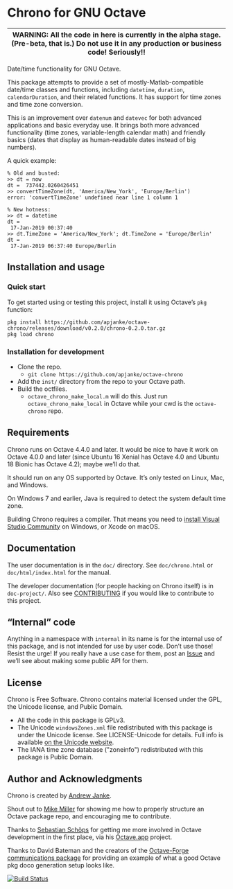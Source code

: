 Chrono for GNU Octave
=====================

| WARNING: All the code in here is currently in the alpha stage. (Pre-beta, that is.) Do not use it in any production or business code! Seriously!! |
| ---- |

Date/time functionality for GNU Octave.

This package attempts to provide a set of mostly-Matlab-compatible date/time classes and functions, including `datetime`, `duration`, `calendarDuration`, and their related functions. It has support for time zones and time zone conversion.

This is an improvement over `datenum` and `datevec` for both advanced applications and basic everyday use. It brings both more advanced functionality (time zones, variable-length calendar math) and friendly basics (dates that display as human-readable dates instead of big numbers).

A quick example:

```
% Old and busted:
>> dt = now
dt =  737442.0260426451
>> convertTimeZone(dt, 'America/New_York', 'Europe/Berlin')
error: 'convertTimeZone' undefined near line 1 column 1

% New hotness:
>> dt = datetime
dt =
 17-Jan-2019 00:37:40
>> dt.TimeZone = 'America/New_York'; dt.TimeZone = 'Europe/Berlin'
dt =
 17-Jan-2019 06:37:40 Europe/Berlin
```

## Installation and usage

### Quick start

To get started using or testing this project, install it using Octave’s `pkg` function:

```
pkg install https://github.com/apjanke/octave-chrono/releases/download/v0.2.0/chrono-0.2.0.tar.gz
pkg load chrono
```

### Installation for development

* Clone the repo.
  * `git clone https://github.com/apjanke/octave-chrono`
* Add the `inst/` directory from the repo to your Octave path.
* Build the octfiles.
  * `octave_chrono_make_local.m` will do this. Just run `octave_chrono_make_local` in Octave while your cwd is the `octave-chrono` repo.

## Requirements

Chrono runs on Octave 4.4.0 and later. It would be nice to have it work on Octave 4.0.0
and later (since Ubuntu 16 Xenial has Octave 4.0 and Ubuntu 18 Bionic has Octave 4.2); maybe we’ll do that.

It should run on any OS supported by Octave. It’s only tested on Linux, Mac, and Windows.

On Windows 7 and earlier, Java is required to detect the system default time zone.

Building Chrono requires a compiler. That means you need to [install Visual Studio
Community](https://visualstudio.microsoft.com/downloads/) on Windows, or Xcode on macOS.

## Documentation

The user documentation is in the `doc/` directory. See `doc/chrono.html` or `doc/html/index.html` for
the manual.

The developer documentation (for people hacking on Chrono itself) is in `doc-project/`. Also see
[CONTRIBUTING](CONTRIBUTING.md) if you would like to contribute to this project.

## “Internal” code

Anything in a namespace with `internal` in its name is for the internal use of this package, and is not intended for use by user code. Don’t use those! Resist the urge! If you really have a use case for them, post an [Issue](https://github.com/apjanke/octave-chrono/issues) and we’ll see about making some public API for them.

## License

Chrono is Free Software. Chrono contains material licensed under the GPL, the Unicode license, and Public Domain.

* All the code in this package is GPLv3.
* The Unicode `windowsZones.xml` file redistributed with this package is under the Unicode license. See LICENSE-Unicode for details. Full info is available [on the Unicode website](http://www.unicode.org/copyright.html).
* The IANA time zone database ("zoneinfo") redistributed with this package is Public Domain.

## Author and Acknowledgments

Chrono is created by [Andrew Janke](https://apjanke.net).

Shout out to [Mike Miller](https://mtmxr.com/) for showing me how to properly structure an Octave package repo, and encouraging me to contribute.

Thanks to [Sebastian Schöps](https://github.com/schoeps) for getting me more involved in Octave development in the first place, via his [Octave.app](https://octave-app.org) project.

Thanks to David Bateman and the creators of the [Octave-Forge communications package](https://octave.sourceforge.io/communications/index.html) for providing an example of what a good Octave pkg doco generation setup looks like.

[![Build Status](https://travis-ci.com/apjanke/octave-chrono.svg?branch=master)](https://travis-ci.com/apjanke/octave-chrono)
